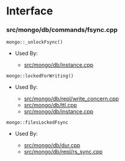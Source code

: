 
# Interface

### src/mongo/db/commands/fsync.cpp

<div></div>

    mongo::_unlockFsync()

- Used By:

    - [src/mongo/db/instance.cpp](../../../storage\_layer\_structure)

<div></div>

    mongo::lockedForWriting()

- Used By:

    - [src/mongo/db/repl/write\_concern.cpp](../../../replication)
    - [src/mongo/db/ttl.cpp](../../../indexing)
    - [src/mongo/db/instance.cpp](../../../storage\_layer\_structure)

<div></div>

    mongo::filesLockedFsync

- Used By:

    - [src/mongo/db/dur.cpp](../../../journaling)
    - [src/mongo/db/repl/rs\_sync.cpp](../../../replication)
